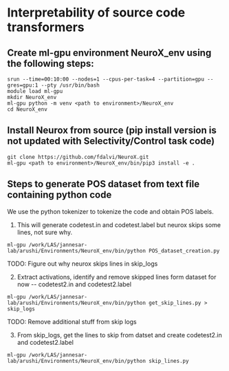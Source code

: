 # Interpretability of source code transformers

## Create ml-gpu environment NeuroX_env using the following steps:
```
srun --time=00:10:00 --nodes=1 --cpus-per-task=4 --partition=gpu --gres=gpu:1 --pty /usr/bin/bash  
module load ml-gpu  
mkdir NeuroX_env  
ml-gpu python -m venv <path to environment>/NeuroX_env  
cd NeuroX_env
```
## Install Neurox from source (pip install version is not updated with Selectivity/Control task code)
```
git clone https://github.com/fdalvi/NeuroX.git  
ml-gpu <path to environment>/NeuroX_env/bin/pip3 install -e .  
```   

## Steps to generate POS dataset from text file containing python code  
We use the python tokenizer to tokenize the code and obtain POS labels.   

1. This will generate codetest.in and codetest.label but neurox skips some lines, not sure why.  
```
ml-gpu /work/LAS/jannesar-lab/arushi/Environments/NeuroX_env/bin/python POS_dataset_creation.py
```
TODO: Figure out why neurox skips lines in skip_logs  

2. Extract activations, identify and remove skipped lines form dataset for now -- codetest2.in and codetest2.label  
```
ml-gpu /work/LAS/jannesar-lab/arushi/Environments/NeuroX_env/bin/python get_skip_lines.py > skip_logs
```
TODO: Remove additional stuff from skip logs  

3. From skip_logs, get the lines to skip from datset and create codetest2.in and codetest2.label  
```
ml-gpu /work/LAS/jannesar-lab/arushi/Environments/NeuroX_env/bin/python skip_lines.py
```

